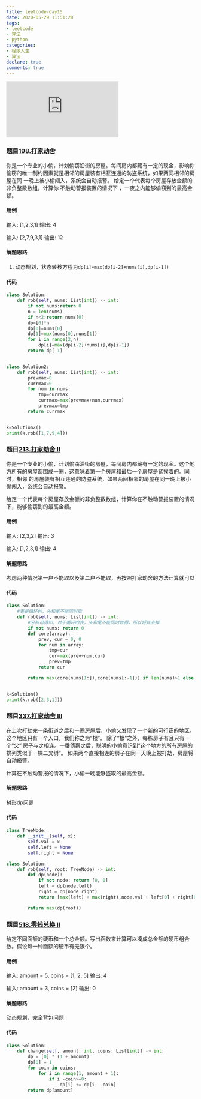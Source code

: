 ```yaml
---
title: leetcode-day15
date: 2020-05-29 11:51:28
tags:
- leetcode
- 算法
- python
categories:
- 程序人生
- 算法
declare: true
comments: true
---
```


![图片](http://api.mtyqx.cn/api/random.php?x)
<!-- more -->

### 题目[198.打家劫舍](https://leetcode-cn.com/problems/house-robber/)
你是一个专业的小偷，计划偷窃沿街的房屋。每间房内都藏有一定的现金，影响你偷窃的唯一制约因素就是相邻的房屋装有相互连通的防盗系统，如果两间相邻的房屋在同
一晚上被小偷闯入，系统会自动报警。
给定一个代表每个房屋存放金额的非负整数数组，计算你 不触动警报装置的情况下 ，一夜之内能够偷窃到的最高金额。

#### 用例
输入: \[1,2,3,1]
输出: 4

输入: \[2,7,9,3,1]
输出: 12
#### 解题思路
1. 动态规划，状态转移方程为`dp[i]=max(dp[i-2]+nums[i],dp[i-1])`

#### 代码
```python
class Solution:
    def rob(self, nums: List[int]) -> int:
        if not nums:return 0
        n = len(nums)
        if n<2:return nums[0]
        dp=[0]*n
        dp[0]=nums[0]
        dp[1]=max(nums[0],nums[1])
        for i in range(2,n):
            dp[i]=max(dp[i-2]+nums[i],dp[i-1])
        return dp[-1]


class Solution2:
    def rob(self, nums: List[int]) -> int:
        prevmax=0
        currmax=0
        for num in nums:
            tmp=currmax
            currmax=max(prevmax+num,currmax)
            prevmax=tmp
        return currmax


k=Solution2()
print(k.rob([1,7,9,4]))
```

### 题目[213.打家劫舍 II](https://leetcode-cn.com/problems/house-robber-ii/)
你是一个专业的小偷，计划偷窃沿街的房屋，每间房内都藏有一定的现金。这个地方所有的房屋都围成一圈，这意味着第一个房屋和最后一个房屋是紧挨着的。同时，相邻
的房屋装有相互连通的防盗系统，如果两间相邻的房屋在同一晚上被小偷闯入，系统会自动报警。

给定一个代表每个房屋存放金额的非负整数数组，计算你在不触动警报装置的情况下，能够偷窃到的最高金额。
#### 用例
输入: \[2,3,2]
输出: 3

输入: \[1,2,3,1]
输出: 4
#### 解题思路
考虑两种情况第一户不能取以及第二户不能取，再按照打家劫舍的方法计算就可以
#### 代码
```python
class Solution:
    #表是循环的，头和尾不能同时取
    def rob(self, nums: List[int]) -> int:
        #分析可得知，对于循环的表，头和尾不能同时取得，所以将其去掉
        if not nums: return 0
        def core(array):
            prev, cur = 0, 0
            for num in array:
                tmp=cur
                cur=max(prev+num,cur)
                prev=tmp
            return cur

        return max(core(nums[1:]),core(nums[:-1])) if len(nums)>1 else nums[0]


k=Solution()
print(k.rob([2,3,1]))
```

### 题目[337.打家劫舍 III](https://leetcode-cn.com/problems/house-robber-iii/)
在上次打劫完一条街道之后和一圈房屋后，小偷又发现了一个新的可行窃的地区。这个地区只有一个入口，我们称之为“根”。 除了“根”之外，每栋房子有且只有一个“父“
房子与之相连。一番侦察之后，聪明的小偷意识到“这个地方的所有房屋的排列类似于一棵二叉树”。 如果两个直接相连的房子在同一天晚上被打劫，房屋将自动报警。

计算在不触动警报的情况下，小偷一晚能够盗取的最高金额。

#### 解题思路
树形dp问题
#### 代码
```python
class TreeNode:
    def __init__(self, x):
        self.val = x
        self.left = None
        self.right = None

class Solution:
    def rob(self, root: TreeNode) -> int:
        def dp(node):
            if not node: return [0, 0]
            left = dp(node.left)
            right = dp(node.right)
            return [max(left) + max(right),node.val + left[0] + right[0]]

        return max(dp(root))
```

### 题目[518.零钱兑换 II](https://leetcode-cn.com/problems/coin-change-2/)
给定不同面额的硬币和一个总金额。写出函数来计算可以凑成总金额的硬币组合数。假设每一种面额的硬币有无限个。 


#### 用例
输入: amount = 5, coins = \[1, 2, 5]
输出: 4

输入: amount = 3, coins = \[2]
输出: 0
#### 解题思路
动态规划，完全背包问题
#### 代码
```python
class Solution:
    def change(self, amount: int, coins: List[int]) -> int:
        dp = [0] * (1 + amount)
        dp[0] = 1
        for coin in coins:
            for i in range(1, amount + 1):
                if i -coin>=0:
                    dp[i] += dp[i - coin]
        return dp[amount]
```